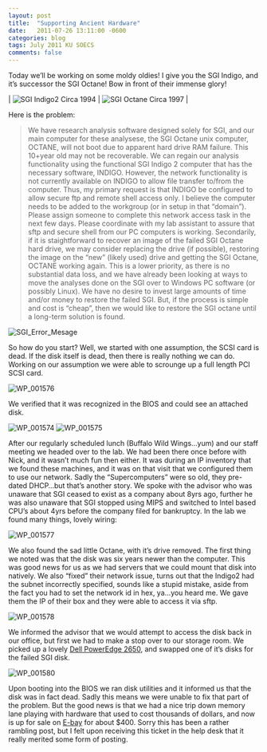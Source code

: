 ```yaml
---
layout: post
title:  "Supporting Ancient Hardware"
date:   2011-07-26 13:11:00 -0600
categories: blog
tags: July 2011 KU SOECS
comments: false
---
```

Today we’ll be working on some moldy oldies! I give you the SGI Indigo, and it’s successor the SGI Octane! Bow in front of their immense glory!

| ![SGI Indigo2 Circa 1994](https://upload.wikimedia.org/wikipedia/commons/d/d3/Indigo2.jpeg) | ![SGI Octane Circa 1997](https://upload.wikimedia.org/wikipedia/commons/3/35/SgiOctane.jpg) |

Here is the problem:

> We have research analysis software designed solely for SGI, and our main computer for these analysese, the SGI Octane unix computer, OCTANE, will not boot due to apparent hard drive RAM failure. This 10+year old may not be recoverable.
>We can regain our analysis functionality using the functional SGI Indigo 2 computer that has the necessary software, INDIGO. However, the network functionality is not currently available on INDIGO to allow file transfer to/from the computer. Thus, my primary request is that INDIGO be configured to allow secure ftp and remote shell access only.
>I believe the computer needs to be added to the workgroup (or in setup in that “domain”). Please assign someone to complete this network access task in the next few days. Please coordinate with my lab assistant to assure that sftp and secure shell from our PC computers is working.
>Secondarily, if it is staightforward to recover an image of the failed SGI Octane hard drive, we may consider replacing the drive (if possible), restoring the image on the “new” (likely used) drive and getting the SGI Octane, OCTANE working again. This is a lower priority, as there is no substantial data loss, and we have already been looking at ways to move the analyses done on the SGI over to Windows PC software (or possibly Linux). We have no desire to invest large amounts of time and/or money to restore the failed SGI. But, if the process is simple and cost is “cheap”, then we would like to restore the SGI octane until a long-term solution is found.

![SGI_Error_Mesage](https://prdwebappstorage.blob.core.windows.net/pattontech/images/SGI_Error_Mesage.JPG)

So how do you start? Well, we started with one assumption, the SCSI card is dead. If the disk itself is dead, then there is really nothing we can do. Working on our assumption we were able to scrounge up a full length PCI SCSI card.

![WP_001576](https://prdwebappstorage.blob.core.windows.net/pattontech/images/WP_001576.jpg)

We verified that it was recognized in the BIOS and could see an attached disk.

![WP_001574](https://prdwebappstorage.blob.core.windows.net/pattontech/images/WP_001574.jpg)
![WP_001575](https://prdwebappstorage.blob.core.windows.net/pattontech/images/WP_001575.jpg)

After our regularly scheduled lunch (Buffalo Wild Wings…yum) and our staff meeting we headed over to the lab. We had been there once before with Nick, and it wasn’t much fun then either. It was during an IP inventory that we found these machines, and it was on that visit that we configured them to use our network. Sadly the “Supercomputers” were so old, they pre-dated DHCP…but that’s another story. We spoke with the advisor who was unaware that SGI ceased to exist as a company about 8yrs ago, further he was also unaware that SGI stopped using MIPS and switched to Intel based CPU’s about 4yrs before the company filed for bankruptcy.
In the lab we found many things, lovely wiring:

![WP_001577](https://prdwebappstorage.blob.core.windows.net/pattontech/images/WP_001577.jpg)

We also found the sad little Octane, with it’s drive removed. The first thing we noted was that the disk was six years newer than the computer. This was good news for us as we had servers that we could mount that disk into natively. We also “fixed” their network issue, turns out that the Indigo2 had the subnet incorrectly specified, sounds like a stupid mistake, aside from the fact you had to set the network id in hex, ya…you heard me. We gave them the IP of their box and they were able to access it via sftp.

![WP_001578](https://prdwebappstorage.blob.core.windows.net/pattontech/images/WP_001578.jpg)

We informed the advisor that we would attempt to access the disk back in our office, but first we had to make a stop over to our storage room. We picked up a lovely [Dell PowerEdge 2650](http://www.dell.com/downloads/global/products/pedge/en/2650_specs.pdf), and swapped one of it’s disks for the failed SGI disk.

![WP_001580](https://prdwebappstorage.blob.core.windows.net/pattontech/images/WP_001580.jpg)

Upon booting into the BIOS we ran disk utilities and it informed us that the disk was in fact dead. Sadly this means we were unable to fix that part of the problem. But the good news is that we had a nice trip down memory lane playing with hardware that used to cost thousands of dollars, and now is up for sale on [E-bay](http://shop.ebay.com/i.html?_from=R40&_trksid=p5197.m570.l1313&_nkw=sgi+octane&_sacat=See-All-Categories) for about $400. Sorry this has been a rather rambling post, but I felt upon receiving this ticket in the help desk that it really merited some form of posting.
